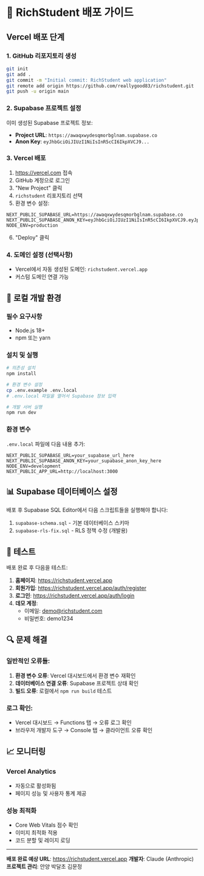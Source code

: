# 🚀 RichStudent 배포 가이드

## Vercel 배포 단계

### 1. GitHub 리포지토리 생성
```bash
git init
git add .
git commit -m "Initial commit: RichStudent web application"
git remote add origin https://github.com/reallygood83/richstudent.git
git push -u origin main
```

### 2. Supabase 프로젝트 설정
이미 생성된 Supabase 프로젝트 정보:
- **Project URL**: `https://awaqxwydesqmorbglnam.supabase.co`
- **Anon Key**: `eyJhbGciOiJIUzI1NiIsInR5cCI6IkpXVCJ9...`

### 3. Vercel 배포
1. https://vercel.com 접속
2. GitHub 계정으로 로그인
3. "New Project" 클릭
4. `richstudent` 리포지토리 선택
5. 환경 변수 설정:

```
NEXT_PUBLIC_SUPABASE_URL=https://awaqxwydesqmorbglnam.supabase.co
NEXT_PUBLIC_SUPABASE_ANON_KEY=eyJhbGciOiJIUzI1NiIsInR5cCI6IkpXVCJ9.eyJpc3MiOiJzdXBhYmFzZSIsInJlZiI6ImF3YXF4d3lkZXNxbW9yYmdsbmFtIiwicm9sZSI6ImFub24iLCJpYXQiOjE3NDg2OTY3MjUsImV4cCI6MjA2NDI3MjcyNX0.Dyatq8_9LLgcVLMmd0SFNztEyqG8l1sg3mwrxPMNh1g
NODE_ENV=production
```

6. "Deploy" 클릭

### 4. 도메인 설정 (선택사항)
- Vercel에서 자동 생성된 도메인: `richstudent.vercel.app`
- 커스텀 도메인 연결 가능

## 🔧 로컬 개발 환경

### 필수 요구사항
- Node.js 18+
- npm 또는 yarn

### 설치 및 실행
```bash
# 의존성 설치
npm install

# 환경 변수 설정
cp .env.example .env.local
# .env.local 파일을 열어서 Supabase 정보 입력

# 개발 서버 실행
npm run dev
```

### 환경 변수
`.env.local` 파일에 다음 내용 추가:
```
NEXT_PUBLIC_SUPABASE_URL=your_supabase_url_here
NEXT_PUBLIC_SUPABASE_ANON_KEY=your_supabase_anon_key_here
NODE_ENV=development
NEXT_PUBLIC_APP_URL=http://localhost:3000
```

## 📊 Supabase 데이터베이스 설정

배포 후 Supabase SQL Editor에서 다음 스크립트들을 실행해야 합니다:

1. `supabase-schema.sql` - 기본 데이터베이스 스키마
2. `supabase-rls-fix.sql` - RLS 정책 수정 (개발용)

## 🧪 테스트

배포 완료 후 다음을 테스트:

1. **홈페이지**: https://richstudent.vercel.app
2. **회원가입**: https://richstudent.vercel.app/auth/register
3. **로그인**: https://richstudent.vercel.app/auth/login
4. **데모 계정**: 
   - 이메일: demo@richstudent.com
   - 비밀번호: demo1234

## 🔍 문제 해결

### 일반적인 오류들:
1. **환경 변수 오류**: Vercel 대시보드에서 환경 변수 재확인
2. **데이터베이스 연결 오류**: Supabase 프로젝트 상태 확인
3. **빌드 오류**: 로컬에서 `npm run build` 테스트

### 로그 확인:
- Vercel 대시보드 → Functions 탭 → 오류 로그 확인
- 브라우저 개발자 도구 → Console 탭 → 클라이언트 오류 확인

## 📈 모니터링

### Vercel Analytics
- 자동으로 활성화됨
- 페이지 성능 및 사용자 통계 제공

### 성능 최적화
- Core Web Vitals 점수 확인
- 이미지 최적화 적용
- 코드 분할 및 레이지 로딩

---

**배포 완료 예상 URL**: https://richstudent.vercel.app
**개발자**: Claude (Anthropic)
**프로젝트 관리**: 안양 박달초 김문정
